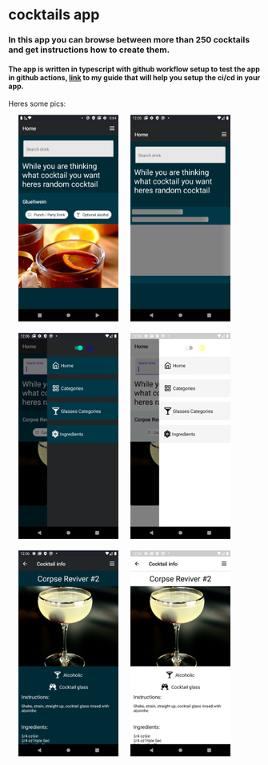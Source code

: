 # cocktails app

### In this app you can browse between more than 250 cocktails and get instructions how to create them.

#### The app is written in typescript with github workflow setup to test the app in github actions, [link](https://github.com/ShaharEli/react-native-android-ci-cd) to my guide that will help you setup the ci/cd in your app.

Heres some pics:

<img src="./pics/homePage.png" style="margin-left:20px;margin-bottom:20px" width="200">
<img src="./pics/homePageLoading.png" style="margin-left:20px;margin-bottom:20px" width="200">
<img src="./pics/sideBar.png" style="margin-left:20px;margin-bottom:20px" width="200">
<img src="./pics/sideBarLight.png" style="margin-left:20px;margin-bottom:20px" width="200">
<img src="./pics/cocktailDark.png" style="margin-left:20px;margin-bottom:20px" width="200">
<img src="./pics/cocktailLight.png" style="margin-left:20px;margin-bottom:20px" width="200">

